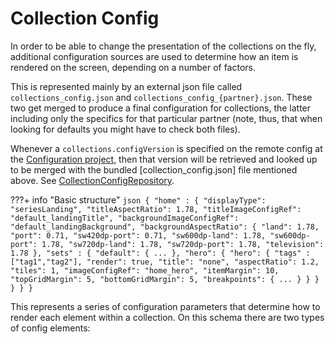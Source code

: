 # Collection Config

In order to be able to change the presentation of the collections on the fly, additional configuration sources are used to determine how an item is rendered on the screen, depending on a number of factors.

This is represented mainly by an external json file called `collections_config.json` and `collections_config_{partner}.json`. These two get merged to produce a final configuration for collections, the latter including only the specifics for that particular partner (note, thus, that when looking for defaults you might have to check both files).

Whenever a `collections.configVersion` is specified on the remote config at the [Configuration project](https://github.bamtech.co/Mobile/dmgz-android-appconfig), then that version will be retrieved and looked up to be merged with the bundled [collection_config.json] file mentioned above. See [CollectionConfigRepository](https://github.bamtech.co/Android/Dmgz/blob/development/features/config/src/main/java/com/bamtechmedia/dominguez/collections/config/CollectionConfigRepositoryImpl.kt).

???+ info "Basic structure"
    ```json
    {
        "home" : {
            "displayType": "seriesLanding",
            "titleAspectRatio": 1.78,
            "titleImageConfigRef": "default_landingTitle",
            "backgroundImageConfigRef": "default_landingBackground",
            "backgroundAspectRatio": {
            "land": 1.78,
            "port": 0.71,
            "sw420dp-port": 0.71,
            "sw600dp-land": 1.78,
            "sw600dp-port": 1.78,
            "sw720dp-land": 1.78,
            "sw720dp-port": 1.78,
            "television": 1.78
            },
            "sets" : {
            "default": {
                ...
            },
            "hero": {
                "hero": {
                    "tags" : ["tag1","tag2"],
                    "render": true,
                    "title": "none",
                    "aspectRatio": 1.2,
                    "tiles": 1,
                    "imageConfigRef": "home_hero",
                    "itemMargin": 10,
                    "topGridMargin": 5,
                    "bottomGridMargin": 5,
                    "breakpoints": {
                        ...
                    }
                }
            }
            }
        }
    }
    ```

This represents a series of configuration parameters that determine how to render each element within a collection. On this schema there are two types of config elements:
